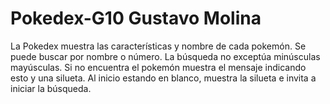 # Pokedex-G10  Gustavo Molina
La Pokedex muestra las características y nombre de cada pokemón. Se puede buscar por nombre o número. La búsqueda no exceptúa minúsculas mayúsculas. Si no encuentra el pokemón muestra el mensaje indicando esto y una silueta. Al inicio estando en blanco, muestra la silueta e invita a iniciar la búsqueda.
